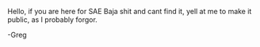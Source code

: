 Hello, 
if you are here for SAE Baja shit and cant find it, 
yell at me to make it public, as I probably forgor.

-Greg
